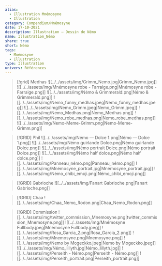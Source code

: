 ```yaml
---
alias:
  - Illustration Mnémosyne
  - Illustration
category: Compendium/Mnémosyne
date: 17-10-2021
description: Illustration — Dessin de Némo
name: Illustration_Némo
share: true
short: Némo
tags:
  - Mnémosyne
  - Illustration
type: Illustration
univers: Références
---
```



> [!grid] Medhas
> ![[../../assets/img/Grimm_Nemo.jpg|Grimm_Nemo.jpg]] ![[../../assets/img/Mnémosyne robe - Farraige.png|Mnémosyne robe - Farraige.png]]
> ![[../../assets/img/Némo & Grimmerald.png|Némo & Grimmerald.png]] ![[../../assets/img/Nemo_funny_medhas.jpeg|Nemo_funny_medhas.jpeg]] ![[../../assets/img/Nemo_Grimm.jpeg|Nemo_Grimm.jpeg]]
> ![[../../assets/img/Nemo_Medhas.png|Nemo_Medhas.png]] ![[../../assets/img/Nemo_robe_medhas.png|Nemo_robe_medhas.png]]
> ![[../../assets/img/Nemo-Meme-Grimm.png|Nemo-Meme-Grimm.png]]

> [!GRID] Phil
> ![[../../assets/img/Némo — Dolce 1.png|Némo — Dolce 1.png]] ![[../../assets/img/Némo guirlande Dolce.png|Némo guirlande Dolce.png]] ![[../../assets/img/Némo portrait Dolce.png|Némo portrait Dolce.png]]
> ![[../../assets/img/Némo half dolce.png|Némo half dolce.png]] ![[../../assets/img/Panneau_némo.png|Panneau_némo.png]] ![[../../assets/img/Mnémosyne_portrait.jpg|Mnémosyne_portrait.jpg]]
> ![[../../assets/img/Némo_chibi_emoji.png|Némo_chibi_emoji.png]]

> [!GRID] Gabrioche
> ![[../../assets/img/Fanart Gabrioche.png|Fanart Gabrioche.png]]

> [!GRID] Chaa
> ![[../../assets/img/Chaa_Nemo_Rodon.png|Chaa_Nemo_Rodon.png]]


> [!GRID] Commission
> ![[../../assets/img/twitter_commission_Mnemosyne.png|twitter_commission_Mnemosyne.png]] ![[../../assets/img/Mnémosyne Fullbody.jpeg|Mnémosyne Fullbody.jpeg]]
> ![[../../assets/img/Rosa_Garcia_2.png|Rosa_Garcia_2.png]] ![[../../assets/img/Mnemosyne.png|Mnemosyne.png]]
> ![[../../assets/img/Nemo by Mogeckko.jpeg|Nemo by Mogeckko.jpeg]] ![[../../assets/img/Némo_lillyth.jpg|Némo_lillyth.jpg]]
> ![[../../assets/img/Perseith - Némo.png|Perseith - Némo.png]]
> ![[../../assets/img/Perseith_portrait.png|Perseith_portrait.png]]

